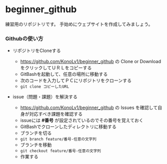 # beginner_github

練習用のリポジトリです。
手始めにウェブサイトを作成してみましょう。

### Githubの使い方

* リポジトリをCloneする

  * https://github.com/KonoLv1/beginner_github の Clone or Download をクリックしてＵＲＬをコピーする
  * GitBashを起動して、任意の場所に移動する
  * 次のコードを入力してＰＣにリポジトリをクローンする
   * ```git clone コピーしたURL```

* issue（問題・課題）を解決する
  * https://github.com/KonoLv1/beginner_github の Issues を確認して自身が対応すべき課題を確認する
  * issueには **#番号** が設定されているのでその番号を覚えておく
  * GitBashでクローンしたディレクトリに移動する
  * ブランチを切る
   * ```git branch feature/番号-任意の文字列```
  * ブランチを移動
   * ```git checkout feature/番号-任意の文字列```
  * 作業する
